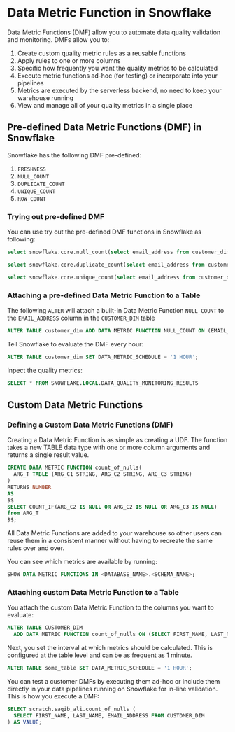 # Data Metric Function in Snowflake
Data Metric Functions (DMF) allow you to automate data quality validation and monitoring. DMFs allow you to:

1. Create custom quality metric rules as a reusable functions
2. Apply rules to one or more columns
3. Specific how frequently you want the quality metrics to be calculated
4. Execute metric functions ad-hoc (for testing) or incorporate into your pipelines
5. Metrics are executed by the serverless backend, no need to keep your warehouse running
6. View and manage all of your quality metrics in a single place

## Pre-defined Data Metric Functions (DMF) in Snowflake

Snowflake has the following DMF pre-defined:

1. `FRESHNESS`
2. `NULL_COUNT`
3. `DUPLICATE_COUNT`
4. `UNIQUE_COUNT`
5. `ROW_COUNT`

### Trying out pre-defined DMF

You can use try out the pre-defined DMF functions in Snowflake as following:
```sql
select snowflake.core.null_count(select email_address from customer_dim);
```

```sql
select snowflake.core.duplicate_count(select email_address from customer_dim);
```

```sql
select snowflake.core.unique_count(select email_address from customer_dim);
```

### Attaching a pre-defined Data Metric Function to a Table

The following `ALTER` will attach a built-in Data Metric Function `NULL_COUNT` to the `EMAIL_ADDRESS` column in the `CUSTOMER_DIM` table

```sql
ALTER TABLE customer_dim ADD DATA METRIC FUNCTION NULL_COUNT ON (EMAIL_ADDRESS);
```

Tell Snowflake to evaluate the DMF every hour:
```sql
ALTER TABLE customer_dim SET DATA_METRIC_SCHEDULE = '1 HOUR';
```

Inpect the quality metrics:
```sql
SELECT * FROM SNOWFLAKE.LOCAL.DATA_QUALITY_MONITORING_RESULTS
```

## Custom Data Metric Functions

### Defining a Custom Data Metric Functions (DMF)

Creating a Data Metric Function is as simple as creating a UDF.  The function takes a new TABLE data type with one or more column arguments and returns a single result value.

```sql
CREATE DATA METRIC FUNCTION count_of_nulls(
  ARG_T TABLE (ARG_C1 STRING, ARG_C2 STRING, ARG_C3 STRING)
)
RETURNS NUMBER
AS
$$
SELECT COUNT_IF(ARG_C2 IS NULL OR ARG_C2 IS NULL OR ARG_C3 IS NULL)
from ARG_T
$$;
```

All Data Metric Functions are added to your warehouse so other users can reuse them in a consistent manner without having to recreate the same rules over and over.

You can see which metrics are available by running:

```sql
SHOW DATA METRIC FUNCTIONS IN <DATABASE_NAME>.<SCHEMA_NAME>;
```
### Attaching custom Data Metric Function to a Table

You attach the custom Data Metric Function to the columns you want to evaluate:

```sql
ALTER TABLE CUSTOMER_DIM
  ADD DATA METRIC FUNCTION count_of_nulls ON (SELECT FIRST_NAME, LAST_NAME, EMAIL_ADDRESS FROM CUSTOMER_DIM);
```

Next, you set the interval at which metrics should be calculated. This is configured at the table level and can be as frequent as 1 minute.

```sql
ALTER TABLE some_table SET DATA_METRIC_SCHEDULE = '1 HOUR';
```

You can test a customer DMFs by executing them ad-hoc or include them directly in your data pipelines running on Snowflake for in-line validation. This is how you execute a DMF:

``` sql
SELECT scratch.saqib_ali.count_of_nulls (
  SELECT FIRST_NAME, LAST_NAME, EMAIL_ADDRESS FROM CUSTOMER_DIM
) AS VALUE;
```
